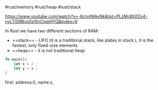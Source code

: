 #rust/memory #rust/heap #rust/stack

https://www.youtube.com/watch?v=-6cnnNlAvNk&list=PLzMcBGfZo4-nyLTlSRBvo0zjSnCnqjHYQ&index=9


In Rust we have two different sections of RAM:
- ==stack== - LIFO (it is a traditional stack, like plates in stack ), it is the fastest, only fixed-size elements
- ==heap== - it is not traditional heap



```rust
fn main(){
	let x = 2 ;
	let y = x ;
}
```
first:
	address:0, name:x, 


